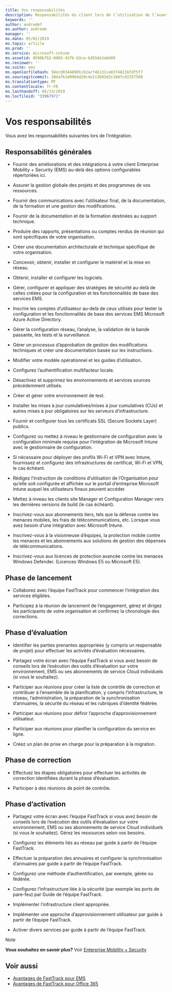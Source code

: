 ```yaml
---
title: Vos responsabilités
description: Responsabilités du client lors de l’utilisation de l’avantage du centre FastTrack
keywords: ''
author: andredm7
ms.author: andredm
manager: ''
ms.date: 05/02/2019
ms.topic: article
ms.prod: ''
ms.service: microsoft-intune
ms.assetid: 0590b7b2-0965-437b-b3ca-bd55de1abb09
ms.reviewer: ''
ms.suite: ems
ms.openlocfilehash: 58ecd03448901c62acf4b131ce83748216fdf5f7
ms.sourcegitcommit: 28dafb1d0904d29c4e113b03d3c1b0fcd2257508
ms.translationtype: MT
ms.contentlocale: fr-FR
ms.lasthandoff: 05/13/2019
ms.locfileid: "33967971"
---
```

# <a name="your-responsibilities"></a>Vos responsabilités

Vous avez les responsabilités suivantes lors de l’intégration.

## <a name="general-responsibilities"></a>Responsabilités générales

-   Fournir des améliorations et des intégrations à votre client Enterprise Mobility + Security (EMS) au-delà des options configurables répertoriées ici.

-   Assurer la gestion globale des projets et des programmes de vos ressources.

-   Fournir des communications avec l’utilisateur final, de la documentation, de la formation et une gestion des modifications.

-   Fournir de la documentation et de la formation destinées au support technique.

-   Produire des rapports, présentations ou comptes rendus de réunion qui sont spécifiques de votre organisation.

-   Créer une documentation architecturale et technique spécifique de votre organisation.

-   Concevoir, obtenir, installer et configurer le matériel et la mise en réseau.

-   Obtenir, installer et configurer les logiciels.

-   Gérer, configurer et appliquer des stratégies de sécurité au-delà de celles créées pour la configuration et les fonctionnalités de base des services EMS.

-   Inscrire les comptes d’utilisateur au-delà de ceux utilisés pour tester la configuration et les fonctionnalités de base des services EMS Microsoft Azure Active Directory.

-   Gérer la configuration réseau, l’analyse, la validation de la bande passante, les tests et la surveillance.

-   Gérer un processus d’approbation de gestion des modifications techniques et créer une documentation basée sur les instructions.

-   Modifier votre modèle opérationnel et les guides d’utilisation.

-   Configurez l’authentification multifacteur locale.

-   Désactivez et supprimez les environnements et services sources précédemment utilisés.

-   Créer et gérer votre environnement de test.

-   Installer les mises à jour cumulatives/mises à jour cumulatives (CUs) et autres mises à jour obligatoires sur les serveurs d’infrastructure.

-   Fournir et configurer tous les certificats SSL (Secure Sockets Layer) publics.

-   Configurez ou mettez à niveau le gestionnaire de configuration avec la configuration minimale requise pour l’intégration de Microsoft Intune avec le gestionnaire de configuration.

-   Si nécessaire pour déployer des profils Wi-Fi et VPN avec Intune, fournissez et configurez des infrastructures de certificat, Wi-Fi et VPN, le cas échéant.

-   Rédigez l’instruction de conditions d’utilisation de l’Organisation pour qu’elle soit configurée et affichée sur le portail d’entreprise Microsoft Intune auquel les utilisateurs finaux peuvent accéder.

-   Mettez à niveau les clients site Manager et Configuration Manager vers les dernières versions de build (le cas échéant).

-   Inscrivez-vous aux abonnements tiers, tels que la défense contre les menaces mobiles, les frais de télécommunications, etc. Lorsque vous avez besoin d’une intégration avec Microsoft Intune.

-   Inscrivez-vous à la visionneuse d’équipes, la protection mobile contre les menaces et les abonnements aux solutions de gestion des dépenses de télécommunications.

-   Inscrivez-vous aux licences de protection avancée contre les menaces Windows Defender. (Licences Windows E5 ou Microsoft E5).

## <a name="initiate-phase"></a>Phase de lancement

-   Collaborez avec l’équipe FastTrack pour commencer l’intégration des services éligibles.

-   Participez à la réunion de lancement de l’engagement, gérez et dirigez les participants de votre organisation et confirmez la chronologie des corrections.

## <a name="assess-phase"></a>Phase d’évaluation

-   Identifier les parties prenantes appropriées (y compris un responsable de projet) pour effectuer les activités d’évaluation nécessaires.

-   Partagez votre écran avec l’équipe FastTrack si vous avez besoin de conseils lors de l’exécution des outils d’évaluation sur votre environnement, EMS ou ses abonnements de service Cloud individuels (si vous le souhaitez).

-   Participer aux réunions pour créer la liste de contrôle de correction et contribuer à l’ensemble de la planification, y compris l’infrastructure, le réseau, l’administration, la préparation de la synchronisation d’annuaires, la sécurité du réseau et les rubriques d’identité fédérée.

-   Participer aux réunions pour définir l’approche d’approvisionnement utilisateur.

-   Participer aux réunions pour planifier la configuration du service en ligne.

-   Créez un plan de prise en charge pour la préparation à la migration.

## <a name="remediate-phase"></a>Phase de correction

-   Effectuez les étapes obligatoires pour effectuer les activités de correction identifiées durant la phase d’évaluation.

-   Participer à des réunions de point de contrôle.

## <a name="enable-phase"></a>Phase d’activation

-   Partagez votre écran avec l’équipe FastTrack si vous avez besoin de conseils lors de l’exécution des outils d’évaluation sur votre environnement, EMS ou ses abonnements de service Cloud individuels (si vous le souhaitez). Gérez les ressources selon vos besoins.

-   Configurez les éléments liés au réseau par guide à partir de l’équipe FastTrack.

-   Effectuer la préparation des annuaires et configurer la synchronisation d’annuaires par guide à partir de l’équipe FastTrack.

-   Configurez une méthode d’authentification, par exemple, gérée ou fédérée. 

-   Configurez l’infrastructure liée à la sécurité (par exemple les ports de pare-feu) par Guide de l’équipe FastTrack.

-   Implémenter l’infrastructure client appropriée.

-   Implémenter une approche d’approvisionnement utilisateur par guide à partir de l’équipe FastTrack.

-   Activer divers services par guide à partir de l’équipe FastTrack.

> [!NOTE]
> **Vous souhaitez en savoir plus?** Voir [Enterprise Mobility + Security](https://www.microsoft.com/en-us/cloud-platform/enterprise-mobility)

## <a name="see-also"></a>Voir aussi

- [Avantages de FastTrack pour EMS](EMS-fasttrack-benefit-for-EMS.md)
- [Avantages de FastTrack pour Office 365](O365-fasttrack-benefit-for-office-365.md)

